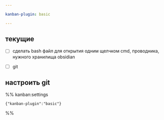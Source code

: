 ```yaml
---

kanban-plugin: basic

---
```


## текущие

- [ ] сделать bash файл для открытия одним щелчком cmd, проводника, нужного хранилища obsidian
- [ ] git


## настроить git





%% kanban:settings
```
{"kanban-plugin":"basic"}
```
%%